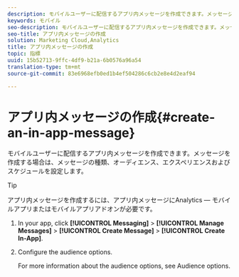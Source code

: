 ```yaml
---
description: モバイルユーザーに配信するアプリ内メッセージを作成できます。メッセージを作成する場合は、メッセージの種類、オーディエンス、エクスペリエンスおよびスケジュールを設定します。
keywords: モバイル
seo-description: モバイルユーザーに配信するアプリ内メッセージを作成できます。メッセージを作成する場合は、メッセージの種類、オーディエンス、エクスペリエンスおよびスケジュールを設定します。
seo-title: アプリ内メッセージの作成
solution: Marketing Cloud,Analytics
title: アプリ内メッセージの作成
topic: 指標
uuid: 15b52713-9ffc-4df9-b21a-6b0576a96a54
translation-type: tm+mt
source-git-commit: 83e6968efb0ed1b4ef504286c6cb2e8e4d2eaf94

---
```



# アプリ内メッセージの作成{#create-an-in-app-message}

モバイルユーザーに配信するアプリ内メッセージを作成できます。メッセージを作成する場合は、メッセージの種類、オーディエンス、エクスペリエンスおよびスケジュールを設定します。

>[!TIP]
>
>アプリ内メッセージを作成するには、アプリ内メッセージにAnalytics — モバイルアプリまたはモバイルアプリアドオンが必要です。

1. In your app, click **[!UICONTROL Messaging]** &gt; **[!UICONTROL Manage Messages]** &gt; **[!UICONTROL Create Message]** &gt; **[!UICONTROL Create In-App]**.
1. Configure the audience options.

   For more information about the audience options, see Audience options.[](/help/using/in-app-messaging/t-in-app-message/c-audience-in-app-message.md)
